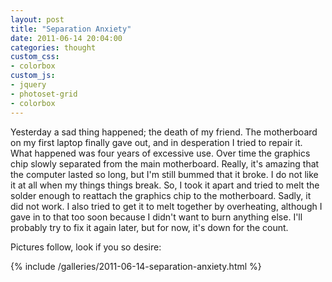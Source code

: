 ```yaml
---
layout: post
title: "Separation Anxiety"
date: 2011-06-14 20:04:00
categories: thought
custom_css:
- colorbox
custom_js:
- jquery
- photoset-grid
- colorbox
---
```

Yesterday a sad thing happened; the death of my friend.  The motherboard on my first laptop finally gave out, and in desperation I tried to repair it. What happened was four years of excessive use.  Over time the graphics chip slowly separated from the main motherboard.  Really, it's amazing that the computer lasted so long, but I'm still bummed that it broke.  I do not like it at all when my things things break.  So, I took it apart and tried to melt the solder enough to reattach the graphics chip to the motherboard.  Sadly, it did not work.  I also tried to get it to melt together by overheating, although I gave in to that too soon because I didn't want to burn anything else.  I'll probably try to fix it again later, but for now, it's down for the count.

Pictures follow, look if you so desire:

{% include /galleries/2011-06-14-separation-anxiety.html %}
